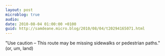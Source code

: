 ```yaml
---
layout: post
microblog: true
audio: 
date: 2010-08-04 01:00:00 +0100
guid: http://samdeane.micro.blog/2010/08/04/t20294165071.html
---
```

"Use caution – This route may be missing sidewalks or pedestrian paths." (or, um, land)
